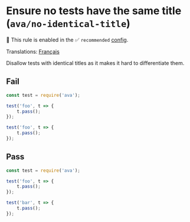 # Ensure no tests have the same title (`ava/no-identical-title`)

💼 This rule is enabled in the ✅ `recommended` [config](https://github.com/avajs/eslint-plugin-ava#recommended-config).

<!-- end auto-generated rule header -->

Translations: [Français](https://github.com/avajs/ava-docs/blob/main/fr_FR/related/eslint-plugin-ava/docs/rules/no-identical-title.md)

Disallow tests with identical titles as it makes it hard to differentiate them.

## Fail

```js
const test = require('ava');

test('foo', t => {
	t.pass();
});

test('foo', t => {
	t.pass();
});
```

## Pass

```js
const test = require('ava');

test('foo', t => {
	t.pass();
});

test('bar', t => {
	t.pass();
});
```

